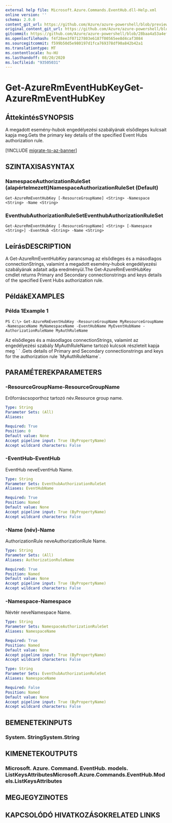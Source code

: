 ```yaml
---
external help file: Microsoft.Azure.Commands.EventHub.dll-Help.xml
online version: ''
schema: 2.0.0
content_git_url: https://github.com/Azure/azure-powershell/blob/preview/src/ResourceManager/EventHub/Commands.EventHub/help/Get-AzureRmEventHubKey.md
original_content_git_url: https://github.com/Azure/azure-powershell/blob/preview/src/ResourceManager/EventHub/Commands.EventHub/help/Get-AzureRmEventHubKey.md
gitcommit: https://github.com/Azure/azure-powershell/blob/28baa4a53a4efceb1197c032a8db08e199f0858d
ms.openlocfilehash: f4f28ee3f07127803e6187f00565ee8d4caf3084
ms.sourcegitcommit: f599b50d5e980197d1fca769378df90a842b42a1
ms.translationtype: MT
ms.contentlocale: hu-HU
ms.lasthandoff: 08/20/2020
ms.locfileid: "93505031"
---
```

# <span data-ttu-id="6181c-101">Get-AzureRmEventHubKey</span><span class="sxs-lookup"><span data-stu-id="6181c-101">Get-AzureRmEventHubKey</span></span>

## <span data-ttu-id="6181c-102">Áttekintés</span><span class="sxs-lookup"><span data-stu-id="6181c-102">SYNOPSIS</span></span>
<span data-ttu-id="6181c-103">A megadott esemény-hubok engedélyezési szabályának elsődleges kulcsait kapja meg.</span><span class="sxs-lookup"><span data-stu-id="6181c-103">Gets the primary key details of the specified Event Hubs authorization rule.</span></span>

[!INCLUDE [migrate-to-az-banner](../../includes/migrate-to-az-banner.md)]

## <span data-ttu-id="6181c-104">SZINTAXISA</span><span class="sxs-lookup"><span data-stu-id="6181c-104">SYNTAX</span></span>

### <span data-ttu-id="6181c-105">NamespaceAuthorizationRuleSet (alapértelmezett)</span><span class="sxs-lookup"><span data-stu-id="6181c-105">NamespaceAuthorizationRuleSet (Default)</span></span>
```
Get-AzureRmEventHubKey [-ResourceGroupName] <String> -Namespace <String> -Name <String>
```

### <span data-ttu-id="6181c-106">EventhubAuthorizationRuleSet</span><span class="sxs-lookup"><span data-stu-id="6181c-106">EventhubAuthorizationRuleSet</span></span>
```
Get-AzureRmEventHubKey [-ResourceGroupName] <String> [-Namespace <String>] -EventHub <String> -Name <String>
```

## <span data-ttu-id="6181c-107">Leírás</span><span class="sxs-lookup"><span data-stu-id="6181c-107">DESCRIPTION</span></span>
<span data-ttu-id="6181c-108">A Get-AzureRmEventHubKey parancsmag az elsődleges és a másodlagos connectionStrings, valamint a megadott esemény-hubok engedélyezési szabályának adatait adja eredményül.</span><span class="sxs-lookup"><span data-stu-id="6181c-108">The Get-AzureRmEventHubKey cmdlet returns Primary and Secondary connectionstrings and keys details of the specified Event Hubs authorization rule.</span></span>

## <span data-ttu-id="6181c-109">Példák</span><span class="sxs-lookup"><span data-stu-id="6181c-109">EXAMPLES</span></span>

### <span data-ttu-id="6181c-110">Példa 1</span><span class="sxs-lookup"><span data-stu-id="6181c-110">Example 1</span></span>
```
PS C:\> Get-AzureRmEventHubKey -ResourceGroupName MyResourceGroupName -NamespaceName MyNamespaceName -EventHubName MyEventHubName -AuthorizationRuleName MyAuthRuleName
```

<span data-ttu-id="6181c-111">Az elsődleges és a másodlagos connectionStrings, valamint az engedélyezési szabály MyAuthRuleName tartozó kulcsok részleteit kapja meg \` \` .</span><span class="sxs-lookup"><span data-stu-id="6181c-111">Gets details of Primary and Secondary connectionstrings and keys for the authorization rule \`MyAuthRuleName\`.</span></span>

## <span data-ttu-id="6181c-112">PARAMÉTEREK</span><span class="sxs-lookup"><span data-stu-id="6181c-112">PARAMETERS</span></span>

### <span data-ttu-id="6181c-113">-ResourceGroupName</span><span class="sxs-lookup"><span data-stu-id="6181c-113">-ResourceGroupName</span></span>
<span data-ttu-id="6181c-114">Erőforráscsoporthoz tartozó név.</span><span class="sxs-lookup"><span data-stu-id="6181c-114">Resource group name.</span></span>

```yaml
Type: String
Parameter Sets: (All)
Aliases: 

Required: True
Position: 0
Default value: None
Accept pipeline input: True (ByPropertyName)
Accept wildcard characters: False
```

### <span data-ttu-id="6181c-115">-EventHub</span><span class="sxs-lookup"><span data-stu-id="6181c-115">-EventHub</span></span>
<span data-ttu-id="6181c-116">EventHub neve</span><span class="sxs-lookup"><span data-stu-id="6181c-116">EventHub Name.</span></span>

```yaml
Type: String
Parameter Sets: EventhubAuthorizationRuleSet
Aliases: EventHubName

Required: True
Position: Named
Default value: None
Accept pipeline input: True (ByPropertyName)
Accept wildcard characters: False
```

### <span data-ttu-id="6181c-117">-Name (név)</span><span class="sxs-lookup"><span data-stu-id="6181c-117">-Name</span></span>
<span data-ttu-id="6181c-118">AuthorizationRule neve</span><span class="sxs-lookup"><span data-stu-id="6181c-118">AuthorizationRule Name.</span></span>

```yaml
Type: String
Parameter Sets: (All)
Aliases: AuthorizationRuleName

Required: True
Position: Named
Default value: None
Accept pipeline input: True (ByPropertyName)
Accept wildcard characters: False
```

### <span data-ttu-id="6181c-119">-Namespace</span><span class="sxs-lookup"><span data-stu-id="6181c-119">-Namespace</span></span>
<span data-ttu-id="6181c-120">Névtér neve</span><span class="sxs-lookup"><span data-stu-id="6181c-120">Namespace Name.</span></span>

```yaml
Type: String
Parameter Sets: NamespaceAuthorizationRuleSet
Aliases: NamespaceName

Required: True
Position: Named
Default value: None
Accept pipeline input: True (ByPropertyName)
Accept wildcard characters: False
```

```yaml
Type: String
Parameter Sets: EventhubAuthorizationRuleSet
Aliases: NamespaceName

Required: False
Position: Named
Default value: None
Accept pipeline input: True (ByPropertyName)
Accept wildcard characters: False
```

## <span data-ttu-id="6181c-121">BEMENETEK</span><span class="sxs-lookup"><span data-stu-id="6181c-121">INPUTS</span></span>

### <span data-ttu-id="6181c-122">System. String</span><span class="sxs-lookup"><span data-stu-id="6181c-122">System.String</span></span>

## <span data-ttu-id="6181c-123">KIMENETEK</span><span class="sxs-lookup"><span data-stu-id="6181c-123">OUTPUTS</span></span>

### <span data-ttu-id="6181c-124">Microsoft. Azure. Command. EventHub. models. ListKeysAttributes</span><span class="sxs-lookup"><span data-stu-id="6181c-124">Microsoft.Azure.Commands.EventHub.Models.ListKeysAttributes</span></span>

## <span data-ttu-id="6181c-125">MEGJEGYZI</span><span class="sxs-lookup"><span data-stu-id="6181c-125">NOTES</span></span>

## <span data-ttu-id="6181c-126">KAPCSOLÓDÓ HIVATKOZÁSOK</span><span class="sxs-lookup"><span data-stu-id="6181c-126">RELATED LINKS</span></span>

